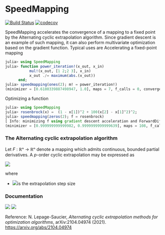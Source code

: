 # SpeedMapping

[![Build Status](https://github.com/NicolasL-S/SpeedMapping.jl/workflows/CI/badge.svg)](https://github.com/NicolasL-S/SpeedMapping.jl/actions)
[![codecov](https://codecov.io/gh/NicolasL-S/SpeedMapping.jl/branch/main/graph/badge.svg?token=UKzBbD3WeQ)](https://codecov.io/gh/NicolasL-S/SpeedMapping.jl)

SpeedMapping accelerates the convergence of a mapping to a fixed point by the Alternating cyclic extrapolation algorithm. Since gradient descent is an example of such mapping, it can also perform multivariate optimization based on the gradient function. Typical uses are
Accelerating a fixed-point mapping
```julia
julia> using SpeedMapping
julia> function power_iteration!(x_out, x_in)
           mul!(x_out, [1 2;2 3], x_in)
           x_out ./= maximum(abs.(x_out))
      end;
julia> speedmapping(ones(2); m! = power_iteration!)
(minimizer = [0.6180339887498947, 1.0], maps = 7, f_calls = 0, converged = true, norm_∇ = 3.1086244689504383e-15)
```
Optimizing a function
```julia
julia> using SpeedMapping
julia> rosenbrock(x) =  (1 - x[1])^2 + 100(x[2] - x[1]^2)^2;
julia> speedmapping(zeros(2); f = rosenbrock)
[ Info: minimizing f using gradient descent acceleration and ForwardDiff
(minimizer = [0.999999999999982, 0.9999999999999639], maps = 108, f_calls = 8, converged = true, norm_∇ = 8.360473284759195e-14)
```
### The Alternating cyclic extrapolation algorithm

Let *F* : ℝⁿ → ℝⁿ denote a mapping which admits continuous, bounded partial derivatives. A  *p*-order cyclic extrapolation may be expressed as

<img src="https://github.com/NicolasL-S/SpeedMapping.jl/blob/main/Extra.svg">

where

*    <img src="https://github.com/NicolasL-S/SpeedMapping.jl/blob/main/sigma.svg">is the extrapolation step size

### Documentation

[![](https://img.shields.io/badge/docs-stable-blue.svg)](https://USER_NAME.github.io/PACKAGE_NAME.jl/stable)
[![](https://img.shields.io/badge/docs-dev-blue.svg)](https://USER_NAME.github.io/PACKAGE_NAME.jl/dev)

Reference:
N. Lepage-Saucier, _Alternating cyclic extrapolation methods for optimization algorithms_, arXiv:2104.04974 (2021). https://arxiv.org/abs/2104.04974

